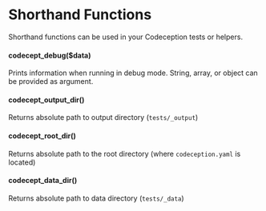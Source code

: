 # Shorthand Functions

Shorthand functions can be used in your Codeception tests or helpers. 

#### codecept_debug($data)

Prints information when running in debug mode. String, array, or object can be provided as argument.
  
#### codecept_output_dir()
  
Returns absolute path to output directory (`tests/_output`)
  
#### codecept_root_dir()
 
Returns absolute path to the root directory (where `codeception.yaml` is located)
 
#### codecept_data_dir()
 
Returns absolute path to data directory (`tests/_data`)
